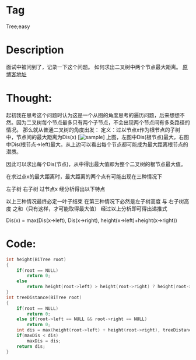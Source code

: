 # Tag
Tree;easy
# Description
面试中被问到了，记录一下这个问题。
如何求出二叉树中两个节点最大距离。
[原博客地址](https://www.cnblogs.com/kaituorensheng/p/3555151.html)
# Thought:
起初我在思考这个问题时认为这是一个从图的角度思考的遍历问题，后来想想不然。因为二叉树每个节点最多只有两个子节点，不会出现两个节点间有多条路径的情况。
那么就从普通二叉树的角度出发：
定义：过以节点x作为根节点的子树中，节点间的最大距离为Dis(x)
[![sample](https://images0.cnblogs.com/blog/408927/201402/190009484779522.x-png)]
上图，左图中Dis(根节点)最大，右图中Dis(根节点->left)最大。从上边可以看出每个节点都可能成为最大距离根节点的潜质。

因此可以求出每个Dis(节点)，从中得出最大值即为整个二叉树的根节点最大值。

在求过点x的最大距离时，最大距离的两个点有可能出现在三种情况下

左子树
右子树
过节点x
经分析得出以下特点

以上三种情况最终必定一叶子结束
在第三种情况下必然是左子树高度 与 右子树高度 之和（只有这样，才可能取得最大值）
经过以上分析即可得出递推式

Dis(x) = max(Dis(x->left), Dis(x->right), height(x->left)+height(x->right))

# Code:
```C++
int height(BiTree root)
{
    if(root == NULL)
        return 0;
    else
        return height(root->left) > height(root->right) ? height(root->left) + 1 : height(root->right) + 1;
}
int treeDistance(BiTree root)
{
    if(root == NULL)
        return 0;
    else if(root->left == NULL && root->right == NULL)
        return 0;
    int dis = max(height(root->left) + height(root->right), treeDistance(root->left), treeDistance(root->right));
    if(maxDis < dis)
        maxDis = dis;
    return dis;
}
```
